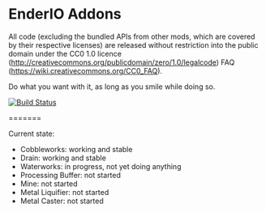 EnderIO Addons
=======

All code (excluding the bundled APIs from other mods, which are covered by their respective licenses) are released without restriction into the public domain under the CC0 1.0 licence (http://creativecommons.org/publicdomain/zero/1.0/legalcode) FAQ (https://wiki.creativecommons.org/CC0_FAQ).

Do what you want with it, as long as you smile while doing so.

[![Build Status](https://travis-ci.org/HenryLoenwind/EnderIOAddons.svg?branch=master)](https://travis-ci.org/HenryLoenwind/EnderIOAddons)

=======

Current state:

* Cobbleworks: working and stable
* Drain: working and stable
* Waterworks: in progress, not yet doing anything
* Processing Buffer: not started
* Mine: not started
* Metal Liquifier: not started
* Metal Caster: not started
